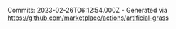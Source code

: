 Commits: 2023-02-26T06:12:54.000Z - Generated via https://github.com/marketplace/actions/artificial-grass
<br>
